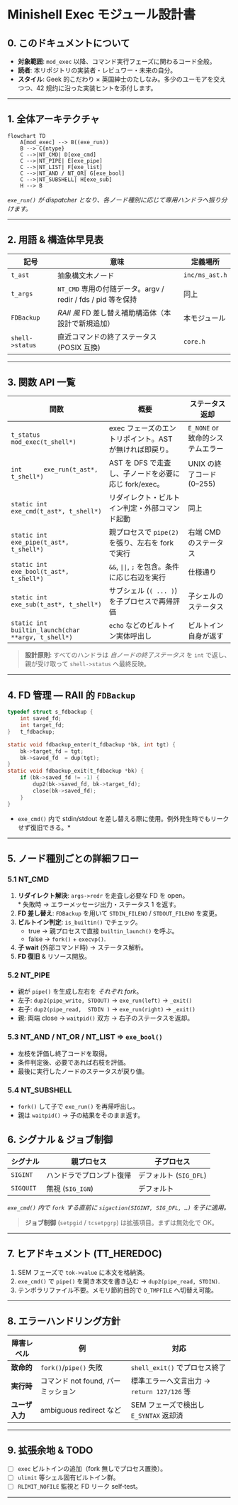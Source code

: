 # Minishell Exec モジュール設計書

## 0. このドキュメントについて

- **対象範囲**: `mod_exec` 以降、コマンド実行フェーズに関わるコード全般。
- **読者**: 本リポジトリの実装者・レビュワー・未来の自分。
- **スタイル**: Geek 的こだわり × 英国紳士のたしなみ。多少のユーモアを交えつつ、42 规约に沿った実装ヒントを添付します。

---

## 1. 全体アーキテクチャ

```mermaid
flowchart TD
    A[mod_exec] --> B((exe_run))
    B --> C{ntype}
    C -->|NT_CMD| D[exe_cmd]
    C -->|NT_PIPE| E[exe_pipe]
    C -->|NT_LIST| F[exe_list]
    C -->|NT_AND / NT_OR| G[exe_bool]
    C -->|NT_SUBSHELL| H[exe_sub]
    H --> B
```

_`exe_run()` が dispatcher となり、各ノード種別に応じて専用ハンドラへ振り分けます。_

---

## 2. 用語 & 構造体早見表

| 記号            | 意味                                                         | 定義場所       |
| --------------- | ------------------------------------------------------------ | -------------- |
| `t_ast`         | 抽象構文木ノード                                             | `inc/ms_ast.h` |
| `t_args`        | `NT_CMD` 専用の付随データ。argv / redir / fds / pid 等を保持 | 同上           |
| `FDBackup`      | _RAII 風_ FD 差し替え補助構造体（本設計で新規追加）          | 本モジュール   |
| `shell->status` | 直近コマンドの終了ステータス (POSIX 互換)                    | `core.h`       |

---

## 3. 関数 API 一覧

| 関数                                               | 概要                                                    | ステータス返却                   |
| -------------------------------------------------- | ------------------------------------------------------- | -------------------------------- |
| `t_status mod_exec(t_shell*)`                      | exec フェーズのエントリポイント。AST が無ければ即戻り。 | `E_NONE` or 致命的システムエラー |
| `int      exe_run(t_ast*, t_shell*)`               | AST を DFS で走査し、子ノードを必要に応じ fork/exec。   | UNIX の終了コード (0–255)        |
| `static int exe_cmd(t_ast*, t_shell*)`             | リダイレクト・ビルトイン判定・外部コマンド起動          | 同上                             |
| `static int exe_pipe(t_ast*, t_shell*)`            | 親プロセスで `pipe(2)` を張り、左右を fork で実行       | 右端 CMD のステータス            |
| `static int exe_bool(t_ast*, t_shell*)`            | `&&`, `\|\|`, `;` を包含。条件に応じ右辺を実行          | 仕様通り                         |
| `static int exe_sub(t_ast*, t_shell*)`             | サブシェル (`( ... )`) を子プロセスで再帰評価           | 子シェルのステータス             |
| `static int builtin_launch(char **argv, t_shell*)` | `echo` などのビルトイン実体呼出し                       | ビルトイン自身が返す             |

> **設計原則**: すべてのハンドラは _自ノードの終了ステータス_ を `int` で返し、親が受け取って `shell->status` へ最終反映。

---

## 4. FD 管理 — RAII 的 `FDBackup`

```c
typedef struct s_fdbackup {
    int saved_fd;
    int target_fd;
}   t_fdbackup;

static void fdbackup_enter(t_fdbackup *bk, int tgt) {
    bk->target_fd = tgt;
    bk->saved_fd  = dup(tgt);
}
static void fdbackup_exit(t_fdbackup *bk) {
    if (bk->saved_fd != -1) {
        dup2(bk->saved_fd, bk->target_fd);
        close(bk->saved_fd);
    }
}
```

- `exe_cmd()` 内で stdin/stdout を差し替える際に使用。例外発生時でもリークせず復旧できる。\*

---

## 5. ノード種別ごとの詳細フロー

### 5.1 NT_CMD

1. **リダイレクト解決**: `args->redr` を走査し必要な FD を open。<br> \* 失敗時 → エラーメッセージ出力・ステータス 1 を返す。
2. **FD 差し替え**: `FDBackup` を用いて `STDIN_FILENO` / `STDOUT_FILENO` を変更。
3. **ビルトイン判定**: `is_builtin()` でチェック。
   - true → 親プロセスで直接 `builtin_launch()` を呼ぶ。
   - false → `fork()` + `execvp()`.
4. **子 wait** (外部コマンド時) → ステータス解析。
5. **FD 復旧** & リソース開放。

### 5.2 NT_PIPE

- 親が `pipe()` を生成し左右を _それぞれ fork_。
- 左子: `dup2(pipe_write, STDOUT)` → `exe_run(left)` → `_exit()`
- 右子: `dup2(pipe_read,  STDIN )` → `exe_run(right)` → `_exit()`
- 親: 両端 close → `waitpid()` 双方 → 右子のステータスを返却。

### 5.3 NT_AND / NT_OR / NT_LIST ⇒ `exe_bool()`

- 左枝を評価し終了コードを取得。
- 条件判定後、必要であれば右枝を評価。
- 最後に実行したノードのステータスが戻り値。

### 5.4 NT_SUBSHELL

- `fork()` して子で `exe_run()` を再帰呼出し。
- 親は `waitpid()` → 子の結果をそのまま返す。

## 6. シグナル & ジョブ制御

| シグナル  | 親プロセス               | 子プロセス             |
| --------- | ------------------------ | ---------------------- |
| `SIGINT`  | ハンドラでプロンプト復帰 | デフォルト (`SIG_DFL`) |
| `SIGQUIT` | 無視 (`SIG_IGN`)         | デフォルト             |

_`exe_cmd()` 内で `fork` する直前に `sigaction(SIGINT, SIG_DFL, …)` を子に適用。_

> **ジョブ制御** (`setpgid` / `tcsetpgrp`) は拡張項目。まずは無効化で OK。

---

## 7. ヒアドキュメント (TT_HEREDOC)

1. SEM フェーズで `tok->value` に本文を格納済。
2. `exe_cmd()` で `pipe()` を開き本文を書き込む → `dup2(pipe_read, STDIN)`.
3. テンポラリファイル不要。メモリ節約目的で `O_TMPFILE` へ切替え可能。

---

## 8. エラーハンドリング方針

| 障害レベル     | 例                                 | 対応                                       |
| -------------- | ---------------------------------- | ------------------------------------------ |
| **致命的**     | `fork()`/`pipe()` 失敗             | `shell_exit()` でプロセス終了              |
| **実行時**     | コマンド not found, パーミッション | 標準エラーへ文言出力 → `return 127/126` 等 |
| **ユーザ入力** | ambiguous redirect など            | SEM フェーズで検出し `E_SYNTAX` 返却済     |

---

## 9. 拡張余地 & TODO

- [ ] `exec` ビルトインの追加（fork 無しでプロセス置換）。
- [ ] `ulimit` 等シェル固有ビルトイン群。
- [ ] `RLIMIT_NOFILE` 監視と FD リーク self‑test。

---
